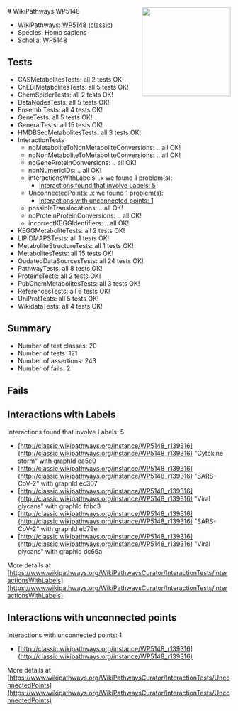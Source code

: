 <img style="float: right; width: 200px" src="https://upload.wikimedia.org/wikipedia/commons/thumb/8/83/Wplogo_with_text_500.png/640px-Wplogo_with_text_500.png" />
# WikiPathways WP5148

* WikiPathways: [WP5148](https://wikipathways.org/pathways/WP5148) ([classic](https://classic.wikipathways.org/instance/WP5148))
* Species: Homo sapiens
* Scholia: [WP5148](https://scholia.toolforge.org/wikipathways/WP5148)
## Tests
* CASMetabolitesTests: all 2 tests OK!
* ChEBIMetabolitesTests: all 5 tests OK!
* ChemSpiderTests: all 2 tests OK!
* DataNodesTests: all 5 tests OK!
* EnsemblTests: all 4 tests OK!
* GeneTests: all 5 tests OK!
* GeneralTests: all 15 tests OK!
* HMDBSecMetabolitesTests: all 3 tests OK!
* InteractionTests
    * noMetaboliteToNonMetaboliteConversions: .. all OK!
    * noNonMetaboliteToMetaboliteConversions: .. all OK!
    * noGeneProteinConversions: .. all OK!
    * nonNumericIDs: .. all OK!
    * interactionsWithLabels: .x we found 1 problem(s):
        * [Interactions found that involve Labels: 5](#630d267c)
    * UnconnectedPoints: .x we found 1 problem(s):
        * [Interactions with unconnected points: 1](#35a61ad9)
    * possibleTranslocations: .. all OK!
    * noProteinProteinConversions: .. all OK!
    * incorrectKEGGIdentifiers: .. all OK!
* KEGGMetaboliteTests: all 2 tests OK!
* LIPIDMAPSTests: all 1 tests OK!
* MetaboliteStructureTests: all 1 tests OK!
* MetabolitesTests: all 15 tests OK!
* OudatedDataSourcesTests: all 24 tests OK!
* PathwayTests: all 8 tests OK!
* ProteinsTests: all 2 tests OK!
* PubChemMetabolitesTests: all 3 tests OK!
* ReferencesTests: all 6 tests OK!
* UniProtTests: all 5 tests OK!
* WikidataTests: all 4 tests OK!


## Summary

* Number of test classes: 20
* Number of tests: 121
* Number of assertions: 243
* Number of fails: 2

## Fails

<a name="630d267c" />

## Interactions with Labels

Interactions found that involve Labels: 5

* [http://classic.wikipathways.org/instance/WP5148_r139316](http://classic.wikipathways.org/instance/WP5148_r139316) "Cytokine
storm" with graphId ea5e0
* [http://classic.wikipathways.org/instance/WP5148_r139316](http://classic.wikipathways.org/instance/WP5148_r139316) "SARS-CoV-2" with graphId ec307
* [http://classic.wikipathways.org/instance/WP5148_r139316](http://classic.wikipathways.org/instance/WP5148_r139316) "Viral glycans" with graphId fdbc3
* [http://classic.wikipathways.org/instance/WP5148_r139316](http://classic.wikipathways.org/instance/WP5148_r139316) "SARS-CoV-2" with graphId eb79e
* [http://classic.wikipathways.org/instance/WP5148_r139316](http://classic.wikipathways.org/instance/WP5148_r139316) "Viral glycans" with graphId dc66a


More details at [https://www.wikipathways.org/WikiPathwaysCurator/InteractionTests/interactionsWithLabels](https://www.wikipathways.org/WikiPathwaysCurator/InteractionTests/interactionsWithLabels)

<a name="35a61ad9" />

## Interactions with unconnected points

Interactions with unconnected points: 1

* [http://classic.wikipathways.org/instance/WP5148_r139316](http://classic.wikipathways.org/instance/WP5148_r139316)


More details at [https://www.wikipathways.org/WikiPathwaysCurator/InteractionTests/UnconnectedPoints](https://www.wikipathways.org/WikiPathwaysCurator/InteractionTests/UnconnectedPoints)

